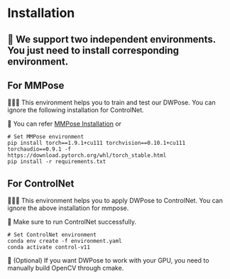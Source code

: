 # Installation
## 📙 We support two independent environments. You just need to install corresponding environment.
## For MMPose
🌵🌵🌵 This environment helps you to train and test our DWPose. You can ignore the following installation for ControlNet.

🌵 You can refer [MMPose Installation](https://mmpose.readthedocs.io/en/latest/installation.html) or
```
# Set MMPose environment
pip install torch==1.9.1+cu111 torchvision==0.10.1+cu111 torchaudio==0.9.1 -f https://download.pytorch.org/whl/torch_stable.html
pip install -r requirements.txt
```

## For ControlNet
🌵🌵🌵 This environment helps you to apply DWPose to ControlNet. You can ignore the above installation for mmpose.

🌵 Make sure to run ControlNet successfully.
```
# Set ControlNet environment
conda env create -f environment.yaml
conda activate control-v11
```
🌵 (Optional) If you want DWPose to work with your GPU, you need to manually build OpenCV through cmake.